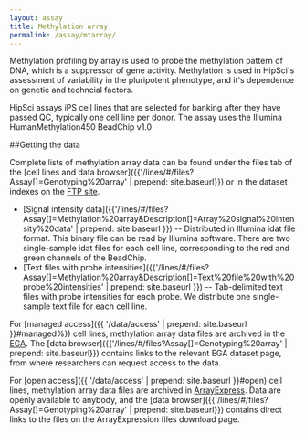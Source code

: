 ```yaml
---
layout: assay
title: Methylation array
permalink: /assay/mtarray/
---
```


Methylation profiling by array is used to probe the methylation pattern of DNA,
which is a suppressor of gene activity. Methylation is used in HipSci's assessment
of variability in the pluripotent phenotype, and it's dependence on genetic and techncial
factors.

HipSci assays iPS cell lines that are selected for banking after they have passed QC, typically
one cell line per donor. The
assay uses the Illumina HumanMethylation450 BeadChip v1.0


##Getting the data

Complete lists of methylation array data can be found under the files tab of
the [cell lines and data browser]({{'/lines/#/files?Assay[]=Genotyping%20array' | prepend: site.baseurl}})
or in the dataset indexes on the [FTP site](ftp://ftp.hipsci.ebi.ac.uk/vol1/ftp/archive_datasets/).

* [Signal intensity data]({{'/lines/#/files?Assay[]=Methylation%20array&Description[]=Array%20signal%20intensity%20data' | prepend: site.baseurl }})
-- Distributed in Illumina idat file format. This binary file can be read by Illumina software.
There are two single-sample idat files for each cell line, corresponding to the red and green channels
of the BeadChip.
* [Text files with probe intensities]({{'/lines/#/files?Assay[]=Methylation%20array&Description[]=Text%20file%20with%20probe%20intensities' | prepend: site.baseurl }})
-- Tab-delimited text files with probe intensities for each probe. We distribute one single-sample
text file for each cell line.

For [managed access]({{ '/data/access' | prepend: site.baseurl }}#managed%}) cell lines, methylation array data
files are archived in the [EGA](https://www.ebi.ac.uk/ega/). The
[data browser]({{'/lines/#/files?Assay[]=Genotyping%20array' | prepend: site.baseurl}}) contains
links to the relevant EGA dataset page, from where researchers can request access to the data.

For [open access]({{ '/data/access' | prepend: site.baseurl }}#open) cell lines, methylation array data files
are archived in [ArrayExpress](https://www.ebi.ac.uk/arrayexpress/). Data are openly available
to anybody, and the [data browser]({{'/lines/#/files?Assay[]=Genotyping%20array' | prepend: site.baseurl}})
contains direct links to the files on the ArrayExpression files download page.
